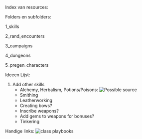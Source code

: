 Index van resources:

Folders en subfolders:

1_skills

2_rand_encounters

3_campaigns

4_dungeons

5_pregen_characters


Ideeen Lijst:

1.	Add other skills
	-	Alchemy, Herbalism, Potions/Poisons: ![Possible source](https://www.gmbinder.com/share/-L7N3qQqUZNNLIeVT5Zx)
	-	Smithing
	-	Leatherworking
	-	Creating bows?
	-	Inscribe weapons?
	-	Add gems to weapons for bonuses?
	-	Tinkering


Handige links:
![class playbooks](https://rpgbot.net/dnd5/characters/classes/)
